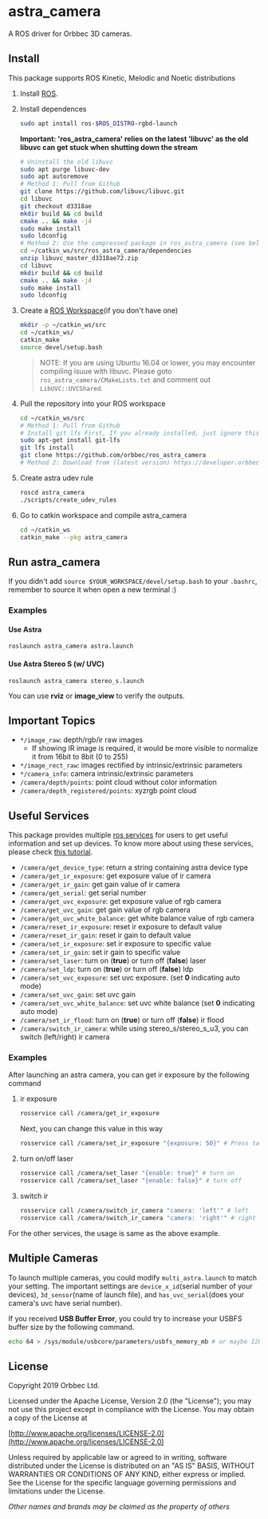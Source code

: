 # astra_camera

A ROS driver for Orbbec 3D cameras.

## Install

This package supports ROS Kinetic, Melodic and Noetic distributions

1. Install [ROS](http://wiki.ros.org/ROS/Installation).

2. Install dependences

   ```sh
   sudo apt install ros-$ROS_DISTRO-rgbd-launch
   ```

   **Important: 'ros_astra_camera' relies on the latest 'libuvc' as the old libuvc can get stuck when shutting down the stream**

   ```bash
   # Uninstall the old libuvc
   sudo apt purge libuvc-dev
   sudo apt autoremove
   # Method 1: Pull from Github
   git clone https://github.com/libuvc/libuvc.git
   cd libuvc
   git checkout d3318ae
   mkdir build && cd build
   cmake .. && make -j4
   sudo make install 
   sudo ldconfig
   # Method 2: Use the compressed package in ros_astra_camera (see below) to install
   cd ~/catkin_ws/src/ros_astra_camera/dependencies
   unzip libuvc_master_d3318ae72.zip
   cd libuvc
   mkdir build && cd build
   cmake .. && make -j4
   sudo make install 
   sudo ldconfig
   
   ```

3. Create a [ROS Workspace](http://wiki.ros.org/ROS/Tutorials/InstallingandConfiguringROSEnvironment)(if you don't have one)

   ```sh
   mkdir -p ~/catkin_ws/src
   cd ~/catkin_ws/
   catkin_make
   source devel/setup.bash
   ```

   > NOTE: If you are using Ubuntu 16.04 or lower, you may encounter compiling isuue with libuvc. Please goto `ros_astra_camera/CMakeLists.txt` and comment out  `  LibUVC::UVCShared`.

4. Pull the repository into your ROS workspace

   ```sh
   cd ~/catkin_ws/src
   # Method 1: Pull from Github
   # Install git lfs First, If you already installed, just ignore this step
   sudo apt-get install git-lfs
   git lfs install
   git clone https://github.com/orbbec/ros_astra_camera
   # Method 2: Download from (latest version) https://developer.orbbec.com.cn/download.html  -> SDK -> OpenNI2 SDK
   ```

5. Create astra udev rule

   ```sh
   roscd astra_camera
   ./scripts/create_udev_rules
   ```

6. Go to catkin workspace and compile astra_camera

   ```sh
   cd ~/catkin_ws
   catkin_make --pkg astra_camera
   ```

## Run astra_camera

If you didn't add `source $YOUR_WORKSPACE/devel/setup.bash` to your `.bashrc`, remember to source it when open a new terminal :)

### Examples

#### Use Astra

```
roslaunch astra_camera astra.launch
```

#### Use Astra Stereo S (w/ UVC)

```
roslaunch astra_camera stereo_s.launch
```

You can use **rviz** or **image_view** to verify the outputs.

## Important Topics

* `*/image_raw`: depth/rgb/ir raw images
  * If showing IR image is required, it would be more visible to normalize it from 16bit to 8bit (0 to 255)
* `*/image_rect_raw`: images rectified by intrinsic/extrinsic parameters
* `*/camera_info`: camera intrinsic/extrinsic parameters
* `/camera/depth/points`: point cloud without color information
* `/camera/depth_registered/points`: xyzrgb point cloud

## Useful Services

This package provides multiple [ros services](http://wiki.ros.org/Services) for users to get useful information and set up devices. To know more about using these services, please check [this tutorial](http://wiki.ros.org/rosservice).

* `/camera/get_device_type`: return a string containing astra device type
* `/camera/get_ir_exposure`: get exposure value of ir camera
* `/camera/get_ir_gain`: get gain value of ir camera
* `/camera/get_serial`: get serial number
* `/camera/get_uvc_exposure`: get exposure value of rgb camera
* `/camera/get_uvc_gain`: get gain value of rgb camera
* `/camera/get_uvc_white_balance`: get white balance value of rgb camera
* `/camera/reset_ir_exposure`: reset ir exposure to default value
* `/camera/reset_ir_gain`: reset ir gain to default value
* `/camera/set_ir_exposure`: set ir exposure to specific value
* `/camera/set_ir_gain`: set ir gain to specific value
* `/camera/set_laser`: turn on (**true**) or turn off (**false**) laser
* `/camera/set_ldp`: turn on (**true**) or turn off (**false**) ldp
* `/camera/set_uvc_exposure`: set uvc exposure. (set **0** indicating auto mode)
* `/camera/set_uvc_gain`: set uvc gain
* `/camera/set_uvc_white_balance`: set uvc white balance (set **0** indicating auto mode)
* `/camera/set_ir_flood`: turn on (**true**) or turn off (**false**) ir flood
* `/camera/switch_ir_camera`: while using stereo_s/stereo_s_u3, you can switch (left/right) ir camera

### Examples

After launching an astra camera, you can get ir exposure by the following command

1. ir exposure

   ```sh
   rosservice call /camera/get_ir_exposure
   ```

   Next, you can change this value in this way

   ```sh
   rosservice call /camera/set_ir_exposure "{exposure: 50}" # Press tab to autocomplete
   ```

2. turn on/off laser

   ```sh
   rosservice call /camera/set_laser "{enable: true}" # turn on
   rosservice call /camera/set_laser "{enable: false}" # turn off
   ```

3. switch ir

   ```sh
   rosservice call /camera/switch_ir_camera "camera: 'left'" # left
   rosservice call /camera/switch_ir_camera "camera: 'right'" # right
   ```

For the other services, the usage is same as the above example.

## Multiple Cameras

To launch multiple cameras, you could modify `multi_astra.launch` to match your setting. The important settings are `device_x_id`(serial number of your devices), `3d_sensor`(name of launch file), and `has_uvc_serial`(does your camera's uvc have serial number).

If you received **USB Buffer Error**, you could try to increase your USBFS buffer size by the following command.

```sh
echo 64 > /sys/module/usbcore/parameters/usbfs_memory_mb # or maybe 128
```

## License

Copyright 2019 Orbbec Ltd.

Licensed under the Apache License, Version 2.0 (the "License"); you may not use this project except in compliance with the License. You may obtain a copy of the License at

[http://www.apache.org/licenses/LICENSE-2.0](http://www.apache.org/licenses/LICENSE-2.0)

Unless required by applicable law or agreed to in writing, software distributed under the License is distributed on an "AS IS" BASIS, WITHOUT WARRANTIES OR CONDITIONS OF ANY KIND, either express or implied. See the License for the specific language governing permissions and limitations under the License.

*Other names and brands may be claimed as the property of others*
